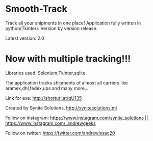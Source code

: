 # Smooth-Track
Track all your shipments in one place! Application fully written in python(Tkinter).
Version by version release.

Latest version: 2.0
# Now with multiple tracking!!!
Libraries used: Selenium,Tkinter,sqlite.

The application tracks shipments of almost all carriers like aramex,dhl,fedex,ups and many more...

Link for exe: <http://shorturl.at/qU135>

Created by Synite Solutions. <http://synitesolutions.ml>

Follow on instagram: <https://www.instagram.com/synite_solutions> || <https://www.instagram.com/_andrewgeeks>

Follow on twitter: <https://twitter.com/andrewissac20>
